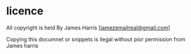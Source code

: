 # licence
All copyright is held By James Harris [jamezemailreal@gmail.com]

Copying this documnet or snippets is ilegal without pior permission from James harris
